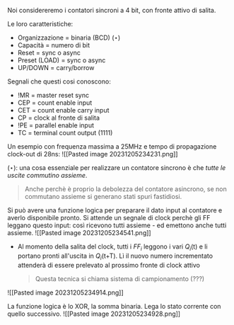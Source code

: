 Noi considereremo i contatori sincroni a 4 bit, con fronte attivo di salita.

Le loro caratteristiche:
- Organizzazione = binaria (BCD) ($\star$)
- Capacità = numero di bit
- Reset = sync o async
- Preset (LOAD) = sync o async
- UP/DOWN = carry/borrow

Segnali che questi cosi conoscono:
- !MR = master reset sync
- CEP = count enable input
- CET = count enable carry input
- CP = clock al fronte di salita
- !PE = parallel enable input
- TC = terminal count output (1111)

Un esempio con frequenza massima a 25MHz e tempo di propagazione clock-out di 28ns:
![[Pasted image 20231205234231.png]]

($\star$): una cosa essenziale per realizzare un contatore sincrono è che *tutte le uscite commutino assieme*. 
>Anche perchè è proprio la debolezza del contatore asincrono, se non commutano assieme si generano stati spuri fastidiosi.

Si può avere una funzione logica per preparare il dato input al contatore e averlo disponibile pronto.
Si attende un segnale di clock perchè gli FF leggano questo input: così ricevono tutti assieme - ed emettono anche tutti assieme.
![[Pasted image 20231205234541.png]]

- Al momento della salita del clock, tutti i $FF_{i}$ leggono i vari $Q_{i}\text{(t)}$ e li portano pronti all'uscita in $Q_i\text{(t+T)}$.
  Lì il nuovo numero incrementato attenderà di essere prelevato al prossimo fronte di clock attivo 
  >Questa tecnica si chiama sistema di campionamento (???)
  
![[Pasted image 20231205234914.png]]

La funzione logica è lo XOR, la somma binaria. Lega lo stato corrente con quello successivo.
![[Pasted image 20231205234928.png]]